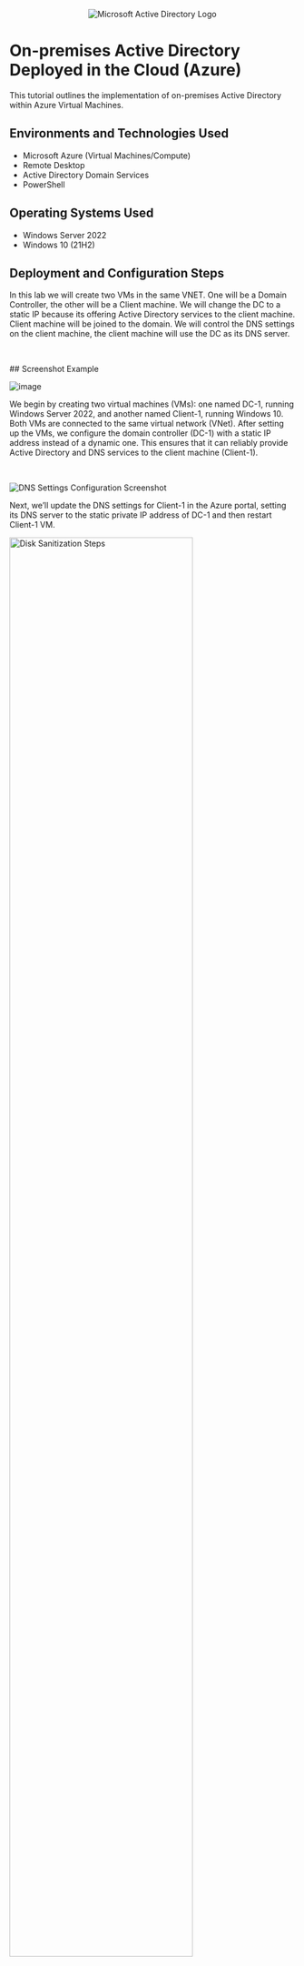 <p align="center">
<img src="https://i.imgur.com/pU5A58S.png" alt="Microsoft Active Directory Logo"/>
</p>

<h1>On-premises Active Directory Deployed in the Cloud (Azure)</h1>
This tutorial outlines the implementation of on-premises Active Directory within Azure Virtual Machines.<br />



<h2>Environments and Technologies Used</h2>

- Microsoft Azure (Virtual Machines/Compute)
- Remote Desktop
- Active Directory Domain Services
- PowerShell

<h2>Operating Systems Used </h2>

- Windows Server 2022
- Windows 10 (21H2)


<h2>Deployment and Configuration Steps</h2>

<p>
</p>
<p>
In this lab we will create two VMs in the same VNET. One will be a Domain Controller, the other will be a Client machine. We will change the DC to a static IP because its offering Active Directory services to the client machine. Client machine will be joined to the domain. We will control the DNS settings on the client machine, the client machine will use the DC as its DNS server. 
</p>
<br />

<p>## Screenshot Example


![image](https://github.com/user-attachments/assets/533cba35-1d81-43d7-ab4a-4518652f6893)





</p>
<p>
We begin by creating two virtual machines (VMs): one named DC-1, running Windows Server 2022, and another named Client-1, running Windows 10. Both VMs are connected to the same virtual network (VNet). After setting up the VMs, we configure the domain controller (DC-1) with a static IP address instead of a dynamic one. This ensures that it can reliably provide Active Directory and DNS services to the client machine (Client-1).
</p>
<br />

<p>

</p>


![DNS Settings Configuration Screenshot](https://github.com/user-attachments/assets/f23149e4-c8e7-4ea3-8efd-123608fc880e)


<p>
Next, we’ll update the DNS settings for Client-1 in the Azure portal, setting its DNS server to the static private IP address of DC-1 and then restart Client-1 VM.
</p>
<img src="https://i.imgur.com/cGjvRke.png" height="80%" width="80%" alt="Disk Sanitization Steps"/>
<br />
</p>
Excellent! We can start creating Organizational Units (OU). Let's first create an OU named _EMPLOYEES. Create another OU named _ADMINS. In order to do that right click on the domain area. Select new->Organizational Unit and fill out the field. Then click inside of your OU and right click, select new and select user and fill out the information for your new user. The user should be named Jane Doe, she is going to be an Admin so her username will be Jane_admin. Lastly add Jane to the domain admins security group. 
</p>
<img src="https://i.imgur.com/hL7g5Y5.png" height="80%" width="80%" alt="Disk Sanitization Steps"/>
<br />
</p>
<img src="https://i.imgur.com/kcgvzdE.png" height="50%" width="50%" alt="Disk Sanitization Steps"/>
From now on you can use Jane_admin as the administrator account. Now we will join Client-1 to the domain (mydomain.com) from the azure portal we will change client-1's DNS settings to the DC's Private IP address. After you do that restart Client-1 from within the Azure portal. Our picture below shows verification that client-1 is on the DC-1 DNS. 
</p>
<img src="https://i.imgur.com/jbrGTXW.png" height="80%" width="80%" alt="Disk Sanitization Steps"/>
<br />
</p>
<img src="https://i.imgur.com/kvcm2cY.jpg" height="80%" width="80%" alt="Disk Sanitization Steps"/>
</p>
<p>
</p>
<p>
We have to join Client-1 to the domain in order to do so navigate to your system settings and go to about. Off to the right select rename this pc (advanced). From there select to change the domain. Enter "mydomain.com" after that enter your credentials from mydomain.com\labuser. Your computer will restart and then client-1 will be a part of mydomain.com
</p>
<br />
<p>
  <p>
<img src="https://i.imgur.com/Ze0Em5e.png" height="80%" width="80%" alt="Disk Sanitization Steps"/>
</p>
<p>
Wonderufl Client-1 is now a part of the domain. Now we will set up remote desktop for non-administrative users on Client-1. We have to log into Client-1 as an admin and open system properties. Click on "Remote Desktop", allow "domain users" access to remote desktop. After completing those steps you should be able to log into Client-1 as a normal user.
</p>
<br />

<p>
  <p>
<img src="https://i.imgur.com/SApOKiE.png" height="80%" width="80%" alt="Disk Sanitization Steps"/>
</p>
<p>
Lastly to verify that noraml users can RDP into Client-1 we will use a script to generate thousands of users into the domain. We will input the script in powershell, after the users are created we will select one and RDP into Client-1.
</p>
<br />
<img src="https://i.imgur.com/EzWG8ug.png" height="80%" width="80%" alt="Disk Sanitization Steps"/>
<p>
<p>
  <p>
<img src="https://i.imgur.com/Gkpe68K.png" height="60%" width="60%" alt="Disk Sanitization Steps"/>
</p>
<img src="https://i.imgur.com/n3gMwQV.png" height="60%" width="60%" alt="Disk Sanitization Steps"/>
<p>
As you can see the Powershell script created a user with the username "bab.hubo" We were able to login to Client-1 with his credentials as a normal user. 
</p>
